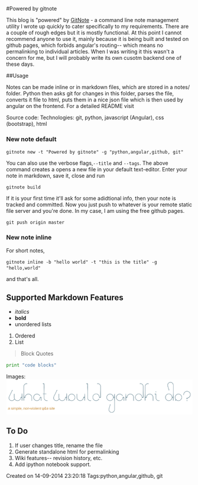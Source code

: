 #Powered by gitnote

This blog is "powered" by [GitNote](lekhakpadmanabh.github.io) - a command line note management utility I wrote up quickly to cater specifically to my requirements. There are a couple of rough edges but it is mostly functional. At this point I cannot recommend anyone to use it, mainly because it is being built and tested on github pages, which forbids angular's routing-- which means no permalinking to individual articles. When I was writing it this wasn't a concern for me, but I will probably write its own cusotm backend one of these days.

##Usage

Notes can be made inline or in markdown files, which are stored in a notes/ folder. Python then asks git for changes in this folder, parses the file, converts it file to html, puts them in a nice json file which is then used by angular on the frontend. For a detailed README visit 

Source code: 
Technologies: git, python, javascript (Angular), css (bootstrap), html

### New note default

```
gitnote new -t "Powered by gitnote" -g "python,angular,github, git"

```

You can also use the verbose flags,`--title` and  `--tags`. The above command creates a opens a new file in your default text-editor. Enter your note in markdown, save it, close and run 

```
gitnote build
```

If it is your first time it'll ask for some adidtional info, then your note is tracked and committed. Now you just push to whatever is your remote static file server and you're done. In my case, I am using the free github pages.

```
git push origin master
```

### New note inline

For short notes, 

```
gitnote inline -b "hello world" -t "this is the title" -g "hello,world"
```

and that's all.






## Supported Markdown Features

* *italics*
* __bold__
* unordered lists

1. Ordered
2. List

>Block Quotes

```python
print "code blocks"
```

Images: ![wwgd](../images/wwgd.png)



## To Do

1. If user changes title, rename the file
2. Generate standalone html for permalinking
3. Wiki features-- revision history, etc.
4. Add ipython notebook support.

Created on 14-09-2014 23:20:18
Tags:python,angular,github, git
